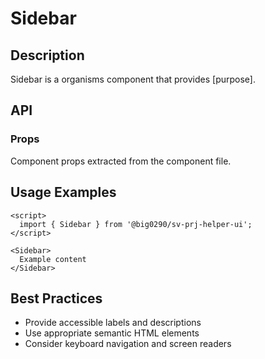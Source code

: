 # Sidebar

## Description

Sidebar is a organisms component that provides [purpose].

## API

### Props

Component props extracted from the component file.

## Usage Examples

```svelte
<script>
  import { Sidebar } from '@big0290/sv-prj-helper-ui';
</script>

<Sidebar>
  Example content
</Sidebar>
```

## Best Practices

- Provide accessible labels and descriptions
- Use appropriate semantic HTML elements
- Consider keyboard navigation and screen readers
